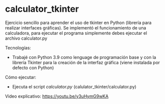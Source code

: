 # calculator_tkinter
Ejercicio sencillo para aprender el uso de tkinter en Python (librería para realizar interfaces gráficas).
Se implementó el funcionamiento de una calculadora, para ejecutar el programa simplemente debes ejecutar el archivo calculator.py

Tecnologías:
- Trabajé con Python 3.9 como lenguage de programación base y con la librería Tkinter para la creación de la interfaz gráfica (viene instalada por defecto con Python)

Cómo ejecutar:
- Ejecuta el script _calculator.py_ (calulator_tkinter/calculator.py)

Video explicativo: https://youtu.be/y3uHymG9wKA
